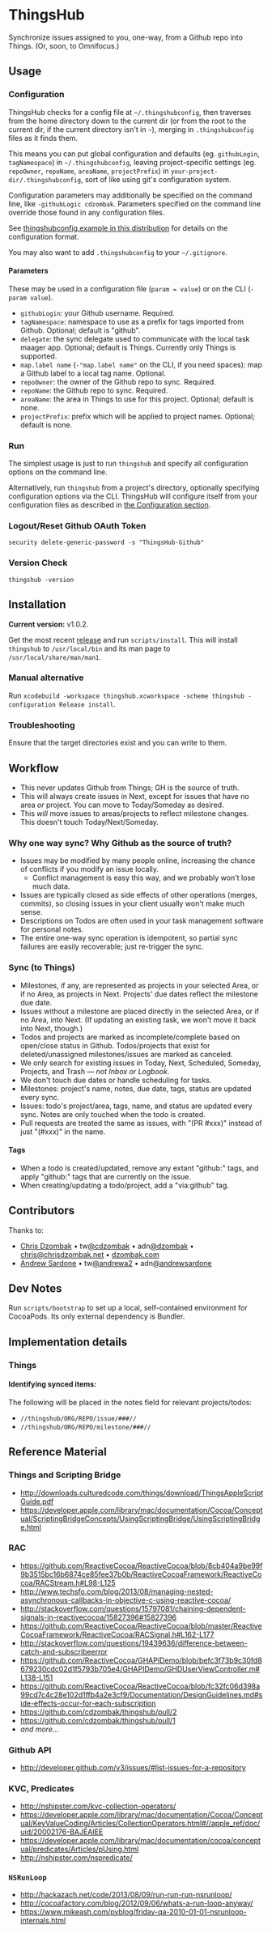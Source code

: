 # ThingsHub

Synchronize issues assigned to you, one-way, from a Github repo into Things. (Or, soon, to Omnifocus.)

## Usage

### Configuration

ThingsHub checks for a config file at `~/.thingshubconfig`, then traverses from the home directory down to the current dir (or from the root to the current dir, if the current directory isn't in `~`), merging in `.thingshubconfig` files as it finds them.

This means you can put global configuration and defaults (eg. `githubLogin`, `tagNamespace`) in `~/.thingshubconfig`, leaving project-specific settings (eg. `repoOwner`, `repoName`, `areaName`, `projectPrefix`) in `your-project-dir/.thingshubconfig`, sort of like using git's configuration system.

Configuration parameters may additionally be specified on the command line, like `-githubLogic cdzombak`. Parameters specified on the command line override those found in any configuration files.

See [thingshubconfig.example in this distribution](https://github.com/cdzombak/thingshub/blob/master/thingshubconfig.example) for details on the configuration format.

You may also want to add `.thingshubconfig` to your `~/.gitignore`.

#### Parameters

These may be used in a configuration file (`param = value`) or on the CLI (`-param value`).

* `githubLogin`: your Github username. Required.
* `tagNamespace`: namespace to use as a prefix for tags imported from Github. Optional; default is "github".
* `delegate`: the sync delegate used to communicate with the local task maager app. Optional; default is Things. Currently only Things is supported.
* `map.label name` (`-"map.label name"` on the CLI, if you need spaces): map a Github label to a local tag name. Optional.
* `repoOwner`: the owner of the Github repo to sync. Required.
* `repoName`: the Github repo to sync. Required.
* `areaName`: the area in Things to use for this project. Optional; default is none.
* `projectPrefix`: prefix which will be applied to project names. Optional; default is none.

### Run

The simplest usage is just to run `thingshub` and specify all configuration options on the command line.

Alternatively, run `thingshub` from a project's directory, optionally specifying configuration options via the CLI. ThingsHub will configure itself from your configuration files as described in [the Configuration section](https://github.com/cdzombak/thingshub#configuration).

### Logout/Reset Github OAuth Token

`security delete-generic-password -s "ThingsHub-Github"`

### Version Check

`thingshub -version`

## Installation

**Current version:** v1.0.2.

Get the most recent [release](https://github.com/cdzombak/thingshub/releases) and run `scripts/install`. This will install `thingshub` to `/usr/local/bin` and its man page to `/usr/local/share/man/man1`.

### Manual alternative

Run `xcodebuild -workspace thingshub.xcworkspace -scheme thingshub -configuration Release install`.

### Troubleshooting

Ensure that the target directories exist and you can write to them.

## Workflow

* This never updates Github from Things; GH is the source of truth.
* This will always create issues in Next, except for issues that have no area *or* project. You can move to Today/Someday as desired.
* This *will* move issues to areas/projects to reflect milestone changes. This doesn't touch Today/Next/Someday.

### Why one way sync? Why Github as the source of truth?

* Issues may be modified by many people online, increasing the chance of conflicts if you modify an issue locally.
	* Conflict management is easy this way, and we probably won't lose much data.
* Issues are typically closed as side effects of other operations (merges, commits), so closing issues in your client usually won't make much sense.
* Descriptions on Todos are often used in your task management software for personal notes.
* The entire one-way sync operation is idempotent, so partial sync failures are easily recoverable; just re-trigger the sync.

### Sync (to Things)

* Milestones, if any, are represented as projects in your selected Area, or if no Area, as projects in Next. Projects' due dates reflect the milestone due date.
* Issues without a milestone are placed directly in the selected Area, or if no Area, into Next. (If updating an existing task, we won't move it back into Next, though.)
* Todos and projects are marked as incomplete/complete based on open/close status in Github. Todos/projects that exist for deleted/unassigned milestones/issues are marked as canceled.
* We only search for existing issues in Today, Next, Scheduled, Someday, Projects, and Trash — *not Inbox or Logbook*.
* We don't touch due dates or handle scheduling for tasks.
* Milestones: project's name, notes, due date, tags, status are updated every sync.
* Issues: todo's project/area, tags, name, and status are updated every sync. Notes are only touched when the todo is created.
* Pull requests are treated the same as issues, with "(PR #xxx)" instead of just "(#xxx)" in the name.

#### Tags

* When a todo is created/updated, remove any extant "github:" tags, and apply "github:" tags that are currently on the issue.
* When creating/updating a todo/project, add a "via:github" tag.

## Contributors

Thanks to:

* [Chris Dzombak](https://github.com/cdzombak/) • tw[@cdzombak](https://twitter.com/cdzombak) • adn[@dzombak](https://alpha.app.net/dzombak) • [chris@chrisdzombak.net](mailto:chris@chrisdzombak.net) • [dzombak.com](http://www.dzombak.com)
* [Andrew Sardone](https://github.com/andrewsardone/) • tw[@andrewa2](https://twitter.com/andrewa2) • adn[@andrewsardone](https://alpha.app.net/andrewsardone)

## Dev Notes

Run `scripts/bootstrap` to set up a local, self-contained environment for CocoaPods. Its only external dependency is Bundler.

## Implementation details

### Things

#### Identifying synced items:

The following will be placed in the notes field for relevant projects/todos:

* `//thingshub/ORG/REPO/issue/###//`
* `//thingshub/ORG/REPO/milestone/###//`

## Reference Material

### Things and Scripting Bridge

* http://downloads.culturedcode.com/things/download/ThingsAppleScriptGuide.pdf
* https://developer.apple.com/library/mac/documentation/Cocoa/Conceptual/ScriptingBridgeConcepts/UsingScriptingBridge/UsingScriptingBridge.html

### RAC

* https://github.com/ReactiveCocoa/ReactiveCocoa/blob/8cb404a9be99f9b3515bc16b6874ce85fee37b0b/ReactiveCocoaFramework/ReactiveCocoa/RACStream.h#L98-L125
* http://www.techsfo.com/blog/2013/08/managing-nested-asynchronous-callbacks-in-objective-c-using-reactive-cocoa/
* http://stackoverflow.com/questions/15797081/chaining-dependent-signals-in-reactivecocoa/15827396#15827396
* https://github.com/ReactiveCocoa/ReactiveCocoa/blob/master/ReactiveCocoaFramework/ReactiveCocoa/RACSignal.h#L162-L177
* http://stackoverflow.com/questions/19439636/difference-between-catch-and-subscribeerror
* https://github.com/ReactiveCocoa/GHAPIDemo/blob/befc3f73b9c30fd8679230cdc02d1f5793b705e4/GHAPIDemo/GHDUserViewController.m#L138-L151
* https://github.com/ReactiveCocoa/ReactiveCocoa/blob/fc32fc06d398a99cd7c4c28e102d1ffb4a2e3cf9/Documentation/DesignGuidelines.md#side-effects-occur-for-each-subscription
* https://github.com/cdzombak/thingshub/pull/2
* https://github.com/cdzombak/thingshub/pull/1
* *and more…*

### Github API

* http://developer.github.com/v3/issues/#list-issues-for-a-repository

### KVC, Predicates

* http://nshipster.com/kvc-collection-operators/
* https://developer.apple.com/library/mac/documentation/Cocoa/Conceptual/KeyValueCoding/Articles/CollectionOperators.html#//apple_ref/doc/uid/20002176-BAJEAIEE
* https://developer.apple.com/library/mac/documentation/cocoa/conceptual/predicates/Articles/pUsing.html
* http://nshipster.com/nspredicate/

### `NSRunLoop`

* http://hackazach.net/code/2013/08/09/run-run-run-nsrunloop/
* http://cocoafactory.com/blog/2012/09/06/whats-a-run-loop-anyway/
* https://www.mikeash.com/pyblog/friday-qa-2010-01-01-nsrunloop-internals.html
